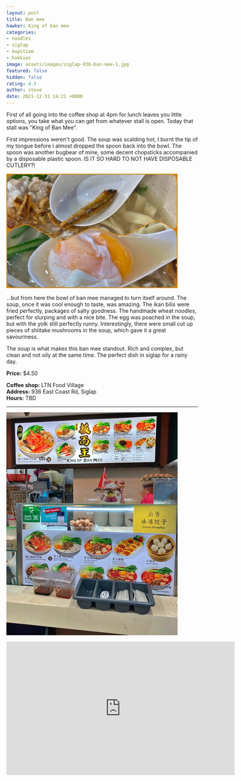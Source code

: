 ```yaml
---
layout: post
title: Ban mee
hawker: King of ban mee
categories:
- noodles
- siglap
- kopitiam
- hokkien
image: assets/images/siglap-936-ban-mee-1.jpg
featured: false
hidden: false
rating: 4.5
author: steve
date: 2021-12-31 14:21 +0800
---
```

First of all going into the coffee shop at 4pm for lunch leaves you little options, you take what you can get from whatever stall is open. Today that stall was "King of Ban Mee".

First impressions weren't good. The soup was scalding hot, I burnt the tip of my tongue before I almost dropped the spoon back into the bowl. The spoon was another bugbear of mine, some decent chopsticks accompanied by a disposable plastic spoon. IS IT SO HARD TO NOT HAVE DISPOSABLE CUTLERY?!

![Egg and Ikan Bilis](/assets/images/siglap-936-ban-mee-5.jpg "Egg and Ikan Bilis")

...but from here the bowl of ban mee managed to turn itself around. The soup, once it was cool enough to taste, was amazing. The ikan bilis were fried perfectly, packages of salty goodness. The handmade wheat noodles, perfect for slurping and with a nice bite. The egg was poached in the soup, but with the yolk still perfectly runny. Interestingly, there were small cut up pieces of shiitake mushrooms in the soup, which gave it a great savouriness.

The soup is what makes this ban mee standout. Rich and complex, but clean and not oily at the same time. The perfect dish in siglap for a rainy day.

**Price:** $4.50  

**Coffee shop:** LTN Food Village  
**Address:** 936 East Coast Rd, Siglap  
**Hours:** TBD  

***  

![King of Ban Mee](/assets/images/siglap-936-ban-mee-4.jpg "King of Ban Mee")

<iframe src="https://www.google.com/maps/embed?pb=!1m14!1m8!1m3!1d15955.086813156933!2d103.9255317!3d1.3123947!3m2!1i1024!2i768!4f13.1!3m3!1m2!1s0x0%3A0x8579d6c94625a6a6!2s936%20LTN%20Food%20House!5e0!3m2!1sen!2ssg!4v1569412280651!5m2!1sen!2ssg" width="600" height="350" frameborder="0" style="border:0;" allowfullscreen=""></iframe>